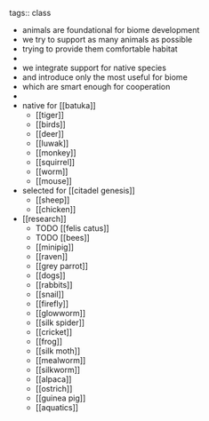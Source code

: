 tags:: class

- animals are foundational for biome development
- we try to support as many animals as possible
- trying to provide them comfortable habitat
-
- we integrate support for native species
- and introduce only the most useful for biome
- which are smart enough for cooperation
-
- native for [[batuka]]
	- [[tiger]]
	- [[birds]]
	- [[deer]]
	- [[luwak]]
	- [[monkey]]
	- [[squirrel]]
	- [[worm]]
	- [[mouse]]
- selected for [[citadel genesis]]
	- [[sheep]]
	- [[chicken]]
- [[research]]
	- TODO [[felis catus]]
	- TODO [[bees]]
	- [[minipig]]
	- [[raven]]
	- [[grey parrot]]
	- [[dogs]]
	- [[rabbits]]
	- [[snail]]
	- [[firefly]]
	- [[glowworm]]
	- [[silk spider]]
	- [[cricket]]
	- [[frog]]
	- [[silk moth]]
	- [[mealworm]]
	- [[silkworm]]
	- [[alpaca]]
	- [[ostrich]]
	- [[guinea pig]]
	- [[aquatics]]
